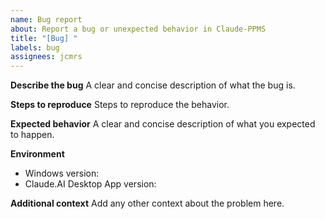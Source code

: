 ```yaml
---
name: Bug report
about: Report a bug or unexpected behavior in Claude-PPMS
title: "[Bug] "
labels: bug
assignees: jcmrs
---
```


**Describe the bug**
A clear and concise description of what the bug is.

**Steps to reproduce**
Steps to reproduce the behavior.

**Expected behavior**
A clear and concise description of what you expected to happen.

**Environment**
- Windows version:
- Claude.AI Desktop App version:

**Additional context**
Add any other context about the problem here.